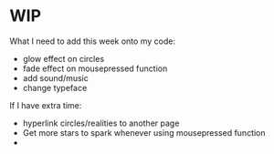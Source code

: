 # WIP 

What I need to add this week onto my code:

- glow effect on circles
- fade effect on mousepressed function
- add sound/music
- change typeface


If I have extra time: 
- hyperlink circles/realities to another page 
- Get more stars to spark whenever using mousepressed function 
-
